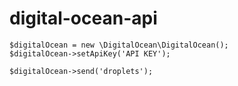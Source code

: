 # digital-ocean-api

```
$digitalOcean = new \DigitalOcean\DigitalOcean();
$digitalOcean->setApiKey('API KEY');

$digitalOcean->send('droplets');
```